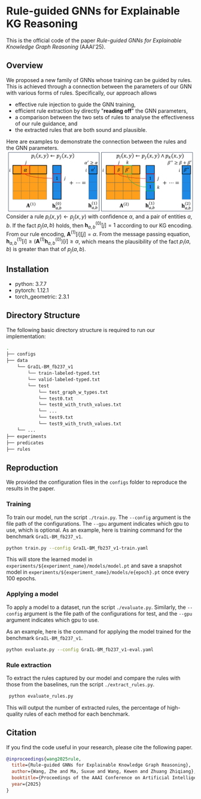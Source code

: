 <head>
    <script src="https://cdn.mathjax.org/mathjax/latest/MathJax.js?config=TeX-AMS-MML_HTMLorMML" type="text/javascript"></script>
    <script type="text/x-mathjax-config">
        MathJax.Hub.Config({
            tex2jax: {
            skipTags: ['script', 'noscript', 'style', 'textarea', 'pre'],
            inlineMath: [['$','$']]
            }
        });
    </script>
</head>


# Rule-guided GNNs for Explainable KG Reasoning

This is the official code of the paper *Rule-guided GNNs for Explainable Knowledge Graph Reasoning* (AAAI'25).

## Overview
We proposed a new family of GNNs whose training can be guided by rules. This is achieved through a connection between the parameters of our GNN with various forms of rules. Specifically, our approach allows
- effective rule injection to guide the GNN training,
- efficient rule extraction by directly "**reading off**" the GNN parameters,
- a comparison between the two sets of rules to analyse the effectiveness of our rule guidance, and
- the extracted rules that are both sound and plausible.

Here are examples to demonstrate the connection between the rules and the GNN parameters.
![alt text](images/overview.png)
Consider a rule $p_i(x,y) \leftarrow p_j(x,y)$ with confidence $\alpha$, and a pair of entities $a,b$. If the fact $p_j(a,b)$ holds, then $\mathbf{h}_{a,b}^{(0)}[j]=1$ according to our KG encoding. From our rule encoding, $\mathbf{A}^{(1)}[i][j]=\alpha$. From the message passing equation, $\mathbf{h}_{a,b}^{(1)}[i] \ge \big(\mathbf{A}^{(1)}\mathbf{h}^{(0)}_{a,b}\big)[i] \ge \alpha$, which means the plausibility of the fact $p_i(a,b)$ is greater than that of $p_j(a,b)$.


## Installation

- python: 3.7.7
- pytorch: 1.12.1
- torch_geometric: 2.3.1

## Directory Structure

The following basic directory structure is required to run our implementation:

```bash
.
├── configs
├── data
    └── GraIL-BM_fb237_v1
        └── train-labeled-typed.txt
        └── valid-labeled-typed.txt
        └── test
            └── test_graph_w_types.txt
            └── test0.txt
            └── test0_with_truth_values.txt
            └── ...
            └── test9.txt
            └── test9_with_truth_values.txt
    └── ...
├── experiments
├── predicates
├── rules
```


## Reproduction
We provided the configuration files in the `configs` folder to reproduce the results in the paper.

### Training 

To train our model, run the script ```./train.py```.  The ```--config``` argument is the file path of the configurations. The `--gpu` argument indicates which gpu to use, which is optional. As an example, here is training command for the benchmark `GraIL-BM_fb237_v1`.
```bash
python train.py --config GraIL-BM_fb237_v1-train.yaml 
```
This will store the learned model in ```experiments/${experiment_name}/models/model.pt``` and save a snapshot model in `experiments/${experiment_name}/models/e{epoch}.pt` once every 100 epochs. 

### Applying a model 

To apply a model to a dataset, run the script ```./evaluate.py```. Similarly, the ```--config``` argument is the file path of the configurations for test, and the `--gpu` argument indicates which gpu to use. 

As an example, here is the command for applying the model trained for the benchmark `GraIL-BM_fb237_v1`.

```bash
python evaluate.py --config GraIL-BM_fb237_v1-eval.yaml 
```

### Rule extraction

To extract the rules captured by our model and compare the rules with those from the baselines, run the script ```./extract_rules.py```. 
```bash
 python evaluate_rules.py
```
This will output the number of extracted rules, the percentage of high-quality rules of each method for each benchmark.

## Citation

If you find the code useful in your research, please cite the following paper.

```bibtex
@inproceedings{wang2025rule,
  title={Rule-guided GNNs for Explainable Knowledge Graph Reasoning},
  author={Wang, Zhe and Ma, Suxue and Wang, Kewen and Zhuang Zhiqiang},
  booktitle={Proceedings of the AAAI Conference on Artificial Intelligence},
  year={2025}
}
```

